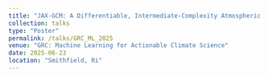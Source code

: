 ```yaml
---
title: "JAX-GCM: A Differentiable, Intermediate-Complexity Atmospheric Model"
collection: talks
type: "Poster"
permalink: /talks/GRC_ML_2025
venue: "GRC: Machine Learning for Actionable Climate Science"
date: 2025-06-23
location: "Smithfield, Ri"
---
```

